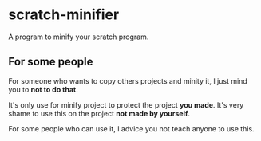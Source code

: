# scratch-minifier
A program to minify your scratch program.
## For some people
For someone who wants to copy others projects and minity it, I just mind you to **not to do that**.

It's only use for minify project to protect the project **you made**.
It's very shame to use this on the project **not made by yourself**.

For some people who can use it, I advice you not teach anyone to use this.
